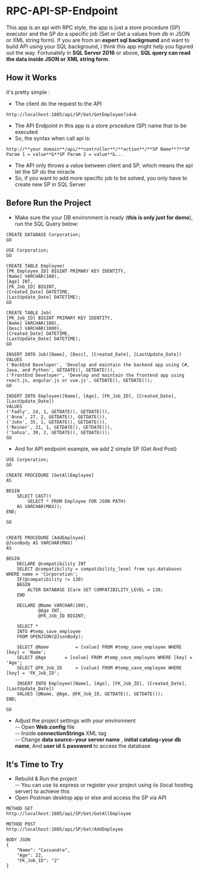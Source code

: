# RPC-API-SP-Endpoint
This app is an api with RPC style, the app is just a store procedure (SP) executor and the SP do a specific job (Set or Get a values from db in JSON or XML string form).
If you are from an **expert sql background** and want to build API using your SQL background, i think this app might help you figured out the way. 
Fortunately in **SQL Server 2016** or above, **SQL query can read the data inside JSON or XML string form**.

## How it Works
it's pretty simple :
* The client do the request to the API
```
http://localhost:1805/api/SP/Get/GetEmployee?id=6
```
* The API Endpoint in this app is a store procedure (SP) name that to be executed
* So, the syntax when call api is:
```
http://**your domain**/api/**controller**/**action**/**SP Name**?**SP Param 1 = value**&**SP Param 2 = value**&...
```
* The API only throws a value between client and SP, which means the api let the SP do the miracle
* So, if you want to add more specific job to be solved, you only have to create new SP in SQL Server

## Before Run the Project
* Make sure the your DB environment is ready (**this is only just for demo**), run the SQL Query below:
```
CREATE DATABASE Corporation;
GO

USE Corporation;
GO

CREATE TABLE Employee(
[PK_Employee_ID] BIGINT PRIMARY KEY IDENTITY, 
[Name] VARCHAR(100), 
[Age] INT,
[FK_Job_ID] BIGINT, 
[Created_Date] DATETIME, 
[LastUpdate_Date] DATETIME);
GO

CREATE TABLE Job(
[PK_Job_ID] BIGINT PRIMARY KEY IDENTITY,
[Name] VARCHAR(100),
[Desc] VARCHAR(1000),
[Created_Date] DATETIME, 
[LastUpdate_Date] DATETIME);
GO

INSERT INTO Job([Name], [Desc], [Created_Date], [LastUpdate_Date]) 
VALUES
('BackEnd Developer', 'Develop and maintain the backend app using C#, Java, and Python', GETDATE(), GETDATE()), 
('FrontEnd Developer', 'Develop and maintain the frontend app using react.js, angular.js or vue.js', GETDATE(), GETDATE());
GO

INSERT INTO Employee([Name], [Age], [FK_Job_ID], [Created_Date], [LastUpdate_Date]) 
VALUES
('Fadly', 24, 1, GETDATE(), GETDATE()),
('Anna', 27, 2, GETDATE(), GETDATE()),
('John', 35, 1, GETDATE(), GETDATE()),
('Reiner', 21, 1, GETDATE(), GETDATE()),
('Sahsa', 30, 2, GETDATE(), GETDATE());
GO
```
* And for API endpoint example, we add 2 simple SP (Get And Post)
```
USE Corporation;
GO

CREATE PROCEDURE [GetAllEmployee]
AS

BEGIN
	SELECT CAST((
		SELECT * FROM Employee FOR JSON PATH) 
	AS VARCHAR(MAX));
END;

GO


CREATE PROCEDURE [AddEmployee]
@JsonBody AS VARCHAR(MAX)
AS

BEGIN
	DECLARE @compatibility INT
	SELECT @compatibility = compatibility_level from sys.databases WHERE name = 'Corporation';
	IF(@compatibility != 130)
	BEGIN
		ALTER DATABASE ICare SET COMPATIBILITY_LEVEL = 130;
	END

	DECLARE @Name VARCHAR(100),			
			@Age INT,
			@FK_Job_ID BIGINT;
					
	SELECT * 
	INTO #temp_save_employee
	FROM OPENJSON(@JsonBody);
	
	SELECT @Name		  = [value] FROM #temp_save_employee WHERE [key] = 'Name';	
	SELECT @Age		  = [value] FROM #temp_save_employee WHERE [key] = 'Age';
	SELECT @FK_Job_ID	  = [value] FROM #temp_save_employee WHERE [key] = 'FK_Job_ID';

	INSERT INTO Employee([Name], [Age], [FK_Job_ID], [Created_Date], [LastUpdate_Date])
	VALUES (@Name, @Age, @FK_Job_ID, GETDATE(), GETDATE());
END;

GO
```
* Adjust the project settings with your environment <br>
-- Open **Web.config** file <br>
-- Inside **connectionStrings** XML tag <br>
-- Change **data source**=**your server name** , **initial catalog**=**your db name**, And **user id** & **password** to access the database <br>

## It's Time to Try
* Rebuild & Run the project <br>
-- You can use iis express or register your project using iis (local hosting server) to achieve this
* Open Postman desktop app or else and access the SP via API
```
METHOD GET
http://localhost:1805/api/SP/Get/GetAllEmployee
```
```
METHOD POST
http://localhost:1805/api/SP/Get/AddEmployee

BODY JSON
{
	"Name": "Cassandra",
	"Age": 22,
	"FK_Job_ID": "2"
}
```

